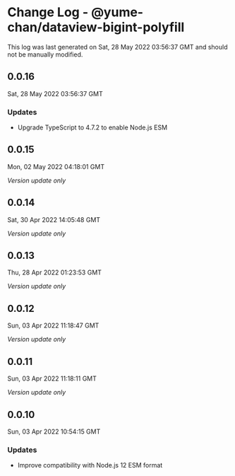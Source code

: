 # Change Log - @yume-chan/dataview-bigint-polyfill

This log was last generated on Sat, 28 May 2022 03:56:37 GMT and should not be manually modified.

## 0.0.16
Sat, 28 May 2022 03:56:37 GMT

### Updates

- Upgrade TypeScript to 4.7.2 to enable Node.js ESM

## 0.0.15
Mon, 02 May 2022 04:18:01 GMT

_Version update only_

## 0.0.14
Sat, 30 Apr 2022 14:05:48 GMT

_Version update only_

## 0.0.13
Thu, 28 Apr 2022 01:23:53 GMT

_Version update only_

## 0.0.12
Sun, 03 Apr 2022 11:18:47 GMT

_Version update only_

## 0.0.11
Sun, 03 Apr 2022 11:18:11 GMT

_Version update only_

## 0.0.10
Sun, 03 Apr 2022 10:54:15 GMT

### Updates

- Improve compatibility with Node.js 12 ESM format


